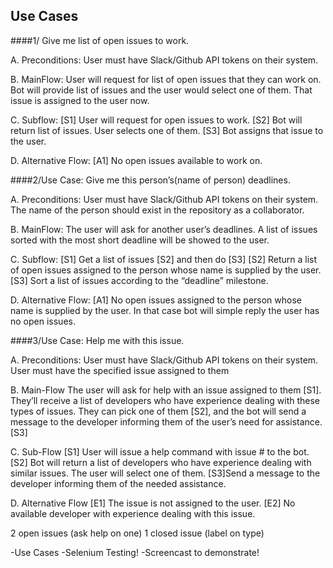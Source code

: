 ## Use Cases 

####1/ Give me list of open issues to work.

A. Preconditions:
User must have Slack/Github API tokens on their system.

B. MainFlow:
User will request for list of open issues that they can work on. Bot will provide list of issues and the user would select one of them. That issue is assigned to the user now.

C. Subflow:
[S1] User will request for open issues to work.
[S2] Bot will return list of issues. User selects one of them.
[S3] Bot assigns that issue to the user.

D. Alternative Flow:
[A1] No open issues available to work on.

####2/Use Case: Give me this person’s(name of person) deadlines.

A. Preconditions:
User must have Slack/Github API tokens on their system.
The name of the person should exist in the repository as a collaborator.

B. MainFlow:
The user will ask for another user’s deadlines. A list of issues sorted with the most short deadline will be showed to the user.

C. Subflow:
[S1] Get a list of issues [S2] and then do [S3]
[S2] Return a list of open issues assigned to the person whose name is supplied by the user.
[S3] Sort a list of issues according to the “deadline” milestone.

D. Alternative Flow:
[A1] No open issues assigned  to the person whose name is supplied by the user. In that case bot will simple reply the user has no open issues.



####3/Use Case: Help me with this issue.

A. Preconditions:
User must have Slack/Github API tokens on their system.
User must have the specified issue assigned to them

B. Main-Flow
The user will ask for help with an issue assigned to them [S1]. They’ll receive a list of developers who have experience dealing with these types of issues. They can pick one of them [S2], and the bot will send a message to the developer informing them of the user’s need for assistance. [S3]

C. Sub-Flow
[S1] User will issue a help command with issue # to the bot.
[S2] Bot will return a list of developers who have experience dealing with similar issues. The user will select one of them.
[S3]Send a message to the developer informing them of the needed assistance.

D. Alternative Flow
[E1] The issue is not assigned to the user.
[E2] No available developer with experience dealing with this issue. 


2 open issues (ask help on one)
1 closed issue (label on type)


-Use Cases
-Selenium Testing! 
-Screencast to demonstrate!

